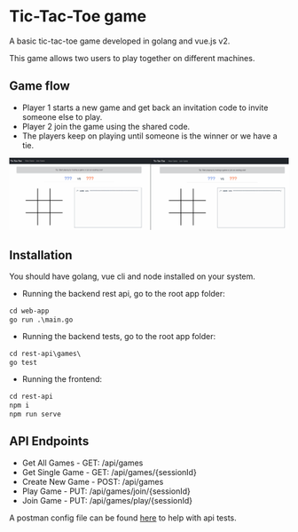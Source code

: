 # Tic-Tac-Toe game

A basic tic-tac-toe game developed in golang and vue.js v2.

This game allows two users to play together on different machines.

## Game flow

- Player 1 starts a new game and get back an invitation code to invite someone else to play.
- Player 2 join the game using the shared code.
- The players keep on playing until someone is the winner or we have a tie.

![game flow](https://github.com/lmorelato/tic-tac-toe/blob/main/docs/tic-tac-toe.gif "Game Flow")

## Installation

You should have golang, vue cli and node installed on your system.

- Running the backend rest api, go to the root app folder:

```
cd web-app
go run .\main.go
```

- Running the backend tests, go to the root app folder:

```
cd rest-api\games\
go test
```

- Running the frontend:

```
cd rest-api
npm i
npm run serve
```

## API Endpoints

- Get All Games - GET: /api/games
- Get Single Game - GET: /api/games/{sessionId}
- Create New Game - POST: /api/games
- Play Game - PUT: /api/games/join/{sessionId}
- Join Game - PUT: /api/games/play/{sessionId}

A postman config file can be found [here](https://github.com/lmorelato/tic-tac-toe/blob/main/docs/tic-tac-toe.postman_collection.json) to help with api tests.
